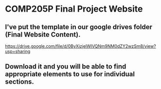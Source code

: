 # COMP205P Final Project Website

## I've put the template in our google drives folder (Final Website Content).

https://drive.google.com/file/d/0ByXizjelWlVQNm9NM0dZY2wzSm8/view?usp=sharing

## Download it and you will be able to find appropriate elements to use for individual sections.

